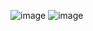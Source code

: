 ![image](https://user-images.githubusercontent.com/81680504/198281465-f997f78b-e72a-4002-b6e2-b04a9695cb91.png)
![image](https://user-images.githubusercontent.com/81680504/198281502-2ea81cc7-c756-4cff-a5d5-1e33b699b650.png)
